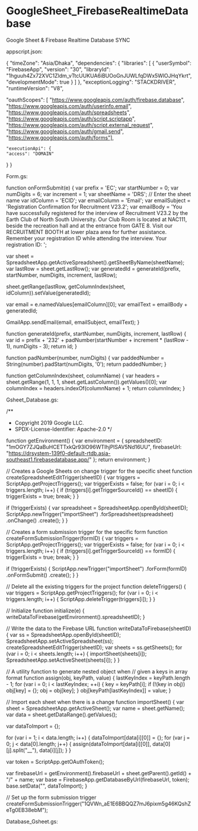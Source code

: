 # GoogleSheet_FirebaseRealtimeDatabase
Google Sheet &amp; Firebase Realtime Database SYNC

appscript.json:

{
  "timeZone": "Asia/Dhaka",
  "dependencies": {
    "libraries": [
      {
        "userSymbol": "FirebaseApp",
        "version": "30",
        "libraryId": "1hguuh4Zx72XVC1Zldm_vTtcUUKUA6iBUOoGnJUWLfqDWx5WlOJHqYkrt",
        "developmentMode": true
      }
    ]
  },
  "exceptionLogging": "STACKDRIVER",
  "runtimeVersion": "V8",

  "oauthScopes": [
    "https://www.googleapis.com/auth/firebase.database", 
    "https://www.googleapis.com/auth/userinfo.email", 
    "https://www.googleapis.com/auth/spreadsheets", 
    "https://www.googleapis.com/auth/script.scriptapp", 
    "https://www.googleapis.com/auth/script.external_request",
    "https://www.googleapis.com/auth/gmail.send",
    "https://www.googleapis.com/auth/forms"],

    "executionApi": {
    "access": "DOMAIN"
  }
}

Form.gs:

function onFormSubmit(e) {
  var prefix = 'EC';
  var startNumber = 0;
  var numDigits = 6;
  var increment = 1;
  var sheetName = 'DRS'; // Enter the sheet name
  var idColumn = 'ECID';
  var emailColumn = 'Email';
  var emailSubject = 'Registration Confirmation for Recruitment V23.2';
  var emailBody = 'You have successfully registered for the interview of Recruitment V23.2 by the Earth Club of North South University. Our Club Room is located at NAC111, beside the recreation hall and at the entrance from GATE 8. Visit our RECRUITMENT BOOTH at lower plaza area for further assistance. Remember your registration ID while attending the interview. Your registration ID: ';

  var sheet = SpreadsheetApp.getActiveSpreadsheet().getSheetByName(sheetName);
  var lastRow = sheet.getLastRow();
  var generatedId = generateId(prefix, startNumber, numDigits, increment, lastRow);

  sheet.getRange(lastRow, getColumnIndex(sheet, idColumn)).setValue(generatedId);

  var email = e.namedValues[emailColumn][0];
  var emailText = emailBody + generatedId;

  GmailApp.sendEmail(email, emailSubject, emailText);
}

function generateId(prefix, startNumber, numDigits, increment, lastRow) {
  var id = prefix + '232' + padNumber(startNumber + increment * (lastRow - 1), numDigits - 3);
  return id;
}

function padNumber(number, numDigits) {
  var paddedNumber = String(number).padStart(numDigits, '0');
  return paddedNumber;
}

function getColumnIndex(sheet, columnName) {
  var headers = sheet.getRange(1, 1, 1, sheet.getLastColumn()).getValues()[0];
  var columnIndex = headers.indexOf(columnName) + 1;
  return columnIndex;
}

Gsheet_Database.gs:

/**
* Copyright 2019 Google LLC.
* SPDX-License-Identifier: Apache-2.0
*/

function getEnvironment() {
 var environment = {
   spreadsheetID: "1mOGY7ZJQaBuHCETTxkQr93lO96WTIhjPlSAV5Nd16UU",
   firebaseUrl: "https://drsystem-139f0-default-rtdb.asia-southeast1.firebasedatabase.app/"
 };
 return environment;
}

// Creates a Google Sheets on change trigger for the specific sheet
function createSpreadsheetEditTrigger(sheetID) {
 var triggers = ScriptApp.getProjectTriggers();
 var triggerExists = false;
 for (var i = 0; i < triggers.length; i++) {
   if (triggers[i].getTriggerSourceId() == sheetID) {
     triggerExists = true;
     break;
   }
 }

 if (!triggerExists) {
   var spreadsheet = SpreadsheetApp.openById(sheetID);
   ScriptApp.newTrigger("importSheet")
     .forSpreadsheet(spreadsheet)
     .onChange()
     .create();
 }
}

// Creates a form submission trigger for the specific form
function createFormSubmissionTrigger(formID) {
 var triggers = ScriptApp.getProjectTriggers();
 var triggerExists = false;
 for (var i = 0; i < triggers.length; i++) {
   if (triggers[i].getTriggerSourceId() == formID) {
     triggerExists = true;
     break;
   }
 }

 if (!triggerExists) {
   ScriptApp.newTrigger("importSheet")
     .forForm(formID)
     .onFormSubmit()
     .create();
 }
}

// Delete all the existing triggers for the project
function deleteTriggers() {
 var triggers = ScriptApp.getProjectTriggers();
 for (var i = 0; i < triggers.length; i++) {
   ScriptApp.deleteTrigger(triggers[i]);
 }
}

// Initialize
function initialize(e) {
 writeDataToFirebase(getEnvironment().spreadsheetID);
}

// Write the data to the Firebase URL
function writeDataToFirebase(sheetID) {
 var ss = SpreadsheetApp.openById(sheetID);
 SpreadsheetApp.setActiveSpreadsheet(ss);
 createSpreadsheetEditTrigger(sheetID);
 var sheets = ss.getSheets();
 for (var i = 0; i < sheets.length; i++) {
   importSheet(sheets[i]);
   SpreadsheetApp.setActiveSheet(sheets[i]);
 }
}

// A utility function to generate nested object when
// given a keys in array format
function assign(obj, keyPath, value) {
 lastKeyIndex = keyPath.length - 1;
 for (var i = 0; i < lastKeyIndex; ++i) {
   key = keyPath[i];
   if (!(key in obj)) obj[key] = {};
   obj = obj[key];
 }
 obj[keyPath[lastKeyIndex]] = value;
}

// Import each sheet when there is a change
function importSheet() {
 var sheet = SpreadsheetApp.getActiveSheet();
 var name = sheet.getName();
 var data = sheet.getDataRange().getValues();

 var dataToImport = {};

 for (var i = 1; i < data.length; i++) {
   dataToImport[data[i][0]] = {};
   for (var j = 0; j < data[0].length; j++) {
     assign(dataToImport[data[i][0]], data[0][j].split("__"), data[i][j]);
   }
 }

 var token = ScriptApp.getOAuthToken();

 var firebaseUrl =
   getEnvironment().firebaseUrl + sheet.getParent().getId() + "/" + name;
 var base = FirebaseApp.getDatabaseByUrl(firebaseUrl, token);
 base.setData("", dataToImport);
}

// Set up the form submission trigger
createFormSubmissionTrigger("1QVWn_aE1E6BBQQZ7mJ6pixm5g46KQshZeTg0EB38ebM");

Database_Gsheet.gs:


